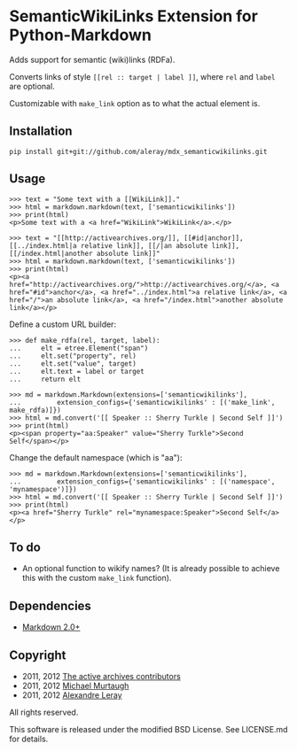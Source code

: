 SemanticWikiLinks Extension for Python-Markdown
===============================================

Adds support for semantic (wiki)links (RDFa).

Converts links of style `[[rel :: target | label ]]`, where `rel` and `label`
are optional.

Customizable with `make_link` option as to what the actual element is.


Installation
------------

    pip install git+git://github.com/aleray/mdx_semanticwikilinks.git


Usage
-----

    >>> text = "Some text with a [[WikiLink]]."
    >>> html = markdown.markdown(text, ['semanticwikilinks'])
    >>> print(html)
    <p>Some text with a <a href="WikiLink">WikiLink</a>.</p>

    >>> text = "[[http://activearchives.org/]], [[#id|anchor]], [[../index.html|a relative link]], [[/|an absolute link]], [[/index.html|another absolute link]]"
    >>> html = markdown.markdown(text, ['semanticwikilinks'])
    >>> print(html)
    <p><a href="http://activearchives.org/">http://activearchives.org/</a>, <a href="#id">anchor</a>, <a href="../index.html">a relative link</a>, <a href="/">an absolute link</a>, <a href="/index.html">another absolute link</a></p>

Define a custom URL builder:

    >>> def make_rdfa(rel, target, label):
    ...     elt = etree.Element("span")
    ...     elt.set("property", rel)
    ...     elt.set("value", target)
    ...     elt.text = label or target
    ...     return elt

    >>> md = markdown.Markdown(extensions=['semanticwikilinks'],
    ...         extension_configs={'semanticwikilinks' : [('make_link', make_rdfa)]})
    >>> html = md.convert('[[ Speaker :: Sherry Turkle | Second Self ]]')
    >>> print(html)
    <p><span property="aa:Speaker" value="Sherry Turkle">Second Self</span></p>

Change the default namespace (which is "aa"):

    >>> md = markdown.Markdown(extensions=['semanticwikilinks'],
    ...         extension_configs={'semanticwikilinks' : [('namespace', 'mynamespace')]})
    >>> html = md.convert('[[ Speaker :: Sherry Turkle | Second Self ]]')
    >>> print(html)
    <p><a href="Sherry Turkle" rel="mynamespace:Speaker">Second Self</a></p>

To do
-----

- An optional function to wikify names? (It is already possible to achieve
this with the custom `make_link` function).


Dependencies
------------

* [Markdown 2.0+](http://www.freewisdom.org/projects/python-markdown/)


Copyright
---------

- 2011, 2012 [The active archives contributors](http://activearchives.org/)
- 2011, 2012 [Michael Murtaugh](http://automatist.org/)
- 2011, 2012 [Alexandre Leray](http://stdin.fr/)

All rights reserved.

This software is released under the modified BSD License. 
See LICENSE.md for details.
